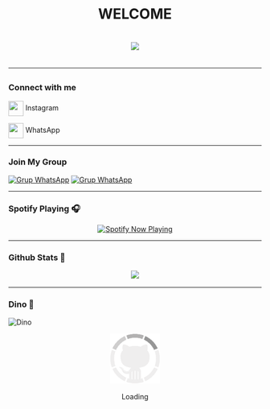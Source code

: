 <h1 align="center">WELCOME
<p align="center">
  <img src="https://telegra.ph/file/9291390c79aaba42356b6.jpg" />
</p>

<p align="center">

</p>

------
</p>
<h3 align="left">Connect with me</h3>
<p align="left"><a href="https://instagram.com/my.siraj" target="blank"><img align="center" src="https://upload.wikimedia.org/wikipedia/commons/e/e7/Instagram_logo_2016.svg" height="30" width="30" /></a> Instagram
<p align="left"><a href="https://Wa.me/6285796430430" target="blank"><img align="center" src="https://upload.wikimedia.org/wikipedia/commons/1/19/WhatsApp_logo-color-vertical.svg" height="30" width="30" /></a> WhatsApp
</p>

------

### Join My Group

[![Grup WhatsApp](https://img.shields.io/badge/WhatsApp%20Group%201-25D366?style=for-the-badge&logo=whatsapp&logoColor=white)](https://chat.whatsapp.com/C7pSMGr6Y9G4DWghfPXce0)
[![Grup WhatsApp](https://img.shields.io/badge/WhatsApp%20Group%202-25D366?style=for-the-badge&logo=whatsapp&logoColor=white)](https://chat.whatsapp.com/En7kDEIKRG3ED21aDxsPbn)
</p>

------

### Spotify Playing 🎧

<p align="center">
  <a href="https://open.spotify.com/user/hbv7yzic965h9y82w194av0cz" target="_blank"><img src="https://now-playing-on-spotify.vercel.app/api/spotify" alt="Spotify Now Playing" width="350"/></a>
</p>

------

### Github Stats 🚀

<p align="center"><a href="https://github.com/AriBhizer"><img src="https://github-readme-stats.vercel.app/api?username=AriBhizer&show_icons=true&theme=radical"></a></p>
    
------

### Dino 🦖
![Dino](https://github.com/sourabmaity/sourabmaity/blob/main/dino.gif)

  <div align=center>
        <img src="https://raw.githubusercontent.com/AhmedFathyDev/AhmedFathyDev/main/GitHub.gif" alt="GitHub Octocat Logo" height="100">
        <p>Loading</p>
